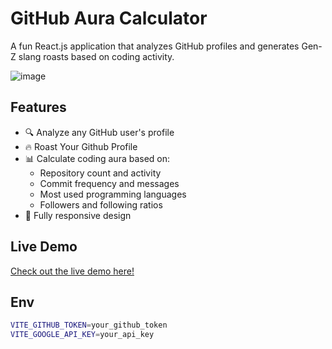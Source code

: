 # GitHub Aura Calculator

A fun React.js application that analyzes GitHub profiles and generates Gen-Z slang roasts based on coding activity.

![image](https://github.com/user-attachments/assets/0d23f1fe-84dc-4ae7-9498-243f06a0be09)


## Features

- 🔍 Analyze any GitHub user's profile
- 🔥 Roast Your Github Profile
- 📊 Calculate coding aura based on:
  - Repository count and activity
  - Commit frequency and messages
  - Most used programming languages
  - Followers and following ratios
- 📱 Fully responsive design

## Live Demo

[Check out the live demo here!](https://repo-aura-calc.vercel.app/)

## Env
```bash
VITE_GITHUB_TOKEN=your_github_token
VITE_GOOGLE_API_KEY=your_api_key
```
